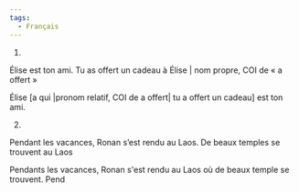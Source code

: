 ```yaml
---
tags:
  - Français
---
```

1. 
Élise est ton ami. Tu as offert un cadeau à Élise | nom propre, COI de « a offert »

Élise [a qui |pronom relatif, COI de a offert| tu a offert un cadeau] est ton ami.

2. 
Pendant les vacances, Ronan s’est rendu au Laos. De beaux temples se trouvent au Laos

Pendants les vacances, Ronan s'est rendu au Laos où de beaux temple se trouvent.
Pend